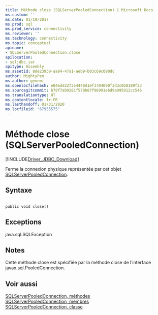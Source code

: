 ```yaml
---
title: Méthode close (SQLServerPooledConnection) | Microsoft Docs
ms.custom: ''
ms.date: 01/19/2017
ms.prod: sql
ms.prod_service: connectivity
ms.reviewer: ''
ms.technology: connectivity
ms.topic: conceptual
apiname:
- SQLServerPooledConnection.close
apilocation:
- sqljdbc.jar
apitype: Assembly
ms.assetid: 8de23939-aa84-47a1-aeb9-b03c69c090dc
author: MightyPen
ms.author: genemi
ms.openlocfilehash: e04edd22f354440d1ef3704090f3d3c0b8189f23
ms.sourcegitcommit: b78f7ab9281f570b87f96991ebd9a095812cc546
ms.translationtype: HT
ms.contentlocale: fr-FR
ms.lasthandoff: 01/31/2020
ms.locfileid: "67955575"
---
```

# <a name="close-method-sqlserverpooledconnection"></a>Méthode close (SQLServerPooledConnection)
[!INCLUDE[Driver_JDBC_Download](../../../includes/driver_jdbc_download.md)]

  Ferme la connexion physique représentée par cet objet [SQLServerPooledConnection](../../../connect/jdbc/reference/sqlserverpooledconnection-class.md).  
  
## <a name="syntax"></a>Syntaxe  
  
```  
  
public void close()  
```  
  
## <a name="exceptions"></a>Exceptions  
 java.sql.SQLException  
  
## <a name="remarks"></a>Notes  
 Cette méthode close est spécifiée par la méthode close de l’interface javax.sql.PooledConnection.  
  
## <a name="see-also"></a>Voir aussi  
 [SQLServerPooledConnection, méthodes](../../../connect/jdbc/reference/sqlserverpooledconnection-methods.md)   
 [SQLServerPooledConnection, membres](../../../connect/jdbc/reference/sqlserverpooledconnection-members.md)   
 [SQLServerPooledConnection, classe](../../../connect/jdbc/reference/sqlserverpooledconnection-class.md)  
  
  
